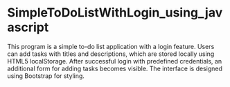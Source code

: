 # SimpleToDoListWithLogin_using_javascript
This program is a simple to-do list application with a login feature. Users can add tasks with titles and descriptions, which are stored locally using HTML5 localStorage. After successful login with predefined credentials, an additional form for adding tasks becomes visible. The interface is designed using Bootstrap for styling.
